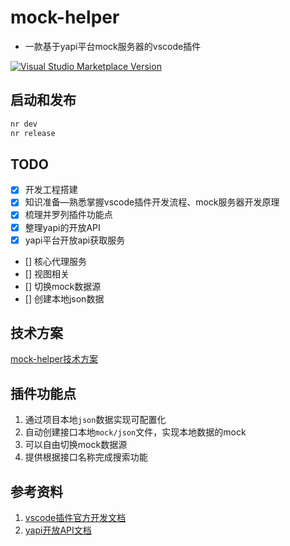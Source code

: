 # mock-helper
* 一款基于yapi平台mock服务器的vscode插件

<a href="https://marketplace.visualstudio.com/items?itemName=fe92star.yapi-mock-server" target="__blank"><img src="https://img.shields.io/visual-studio-marketplace/v/fe92star.yapi-mock-server.svg?color=blue&amp;label=VS%20Code%20Marketplace&logo=visual-studio-code" alt="Visual Studio Marketplace Version" /></a>


## 启动和发布
```bash
nr dev
nr release
```

## TODO

- [x] 开发工程搭建
- [x] 知识准备—熟悉掌握vscode插件开发流程、mock服务器开发原理
- [x] 梳理并罗列插件功能点
- [x] 整理yapi的开放API
- [x] yapi平台开放api获取服务
- [] 核心代理服务
- [] 视图相关
- [] 切换mock数据源
- [] 创建本地json数据

## 技术方案

[mock-helper技术方案](https://www.yuque.com/heiwohenhao/se0vo5/rwk16v5a9m606x7f)

## 插件功能点

1. 通过项目本地`json`数据实现可配置化
2. 自动创建接口本地`mock/json`文件，实现本地数据的mock
3. 可以自由切换mock数据源
4. 提供根据接口名称完成搜索功能

## 参考资料

1. [vscode插件官方开发文档](https://code.visualstudio.com/api)
2. [yapi开放API文档](https://hellosean1025.github.io/yapi/openapi.html)
